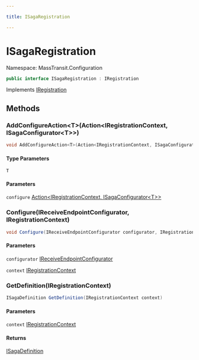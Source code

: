 ```yaml
---

title: ISagaRegistration

---
```


# ISagaRegistration

Namespace: MassTransit.Configuration

```csharp
public interface ISagaRegistration : IRegistration
```

Implements [IRegistration](../masstransit-configuration/iregistration)

## Methods

### **AddConfigureAction\<T\>(Action\<IRegistrationContext, ISagaConfigurator\<T\>\>)**

```csharp
void AddConfigureAction<T>(Action<IRegistrationContext, ISagaConfigurator<T>> configure)
```

#### Type Parameters

`T`<br/>

#### Parameters

`configure` [Action\<IRegistrationContext, ISagaConfigurator\<T\>\>](https://learn.microsoft.com/en-us/dotnet/api/system.action-2)<br/>

### **Configure(IReceiveEndpointConfigurator, IRegistrationContext)**

```csharp
void Configure(IReceiveEndpointConfigurator configurator, IRegistrationContext context)
```

#### Parameters

`configurator` [IReceiveEndpointConfigurator](../../masstransit-abstractions/masstransit/ireceiveendpointconfigurator)<br/>

`context` [IRegistrationContext](../../masstransit-abstractions/masstransit/iregistrationcontext)<br/>

### **GetDefinition(IRegistrationContext)**

```csharp
ISagaDefinition GetDefinition(IRegistrationContext context)
```

#### Parameters

`context` [IRegistrationContext](../../masstransit-abstractions/masstransit/iregistrationcontext)<br/>

#### Returns

[ISagaDefinition](../../masstransit-abstractions/masstransit/isagadefinition)<br/>

